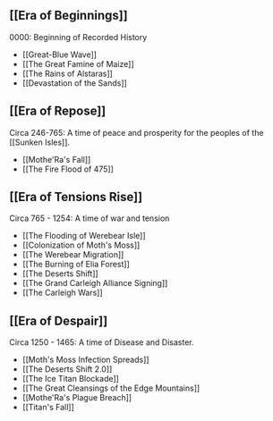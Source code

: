 ## [[Era of Beginnings]]
0000: Beginning of Recorded History
- [[Great-Blue Wave]]
- [[The Great Famine of Maize]]
- [[The Rains of Alstaras]]
- [[Devastation of the Sands]]
## [[Era of Repose]]
Circa 246-765: A time of peace and prosperity for the peoples of the [[Sunken Isles]].
- [[Mothe'Ra's Fall]]
- [[The Fire Flood of 475]] 
## [[Era of Tensions Rise]]
Circa 765 - 1254: A time of war and tension
- [[The Flooding of Werebear Isle]]
- [[Colonization of Moth's Moss]]
- [[The Werebear Migration]]
- [[The Burning of Elia Forest]]
- [[The Deserts Shift]]
- [[The Grand Carleigh Alliance Signing]]
- [[The Carleigh Wars]]
## [[Era of Despair]]
Circa 1250 - 1465: A time of Disease and Disaster.
- [[Moth's Moss Infection Spreads]]
- [[The Deserts Shift 2.0]]
- [[The Ice Titan Blockade]]
- [[The Great Cleansings of the Edge Mountains]]
- [[Mothe'Ra's Plague Breach]]
- [[Titan's Fall]]